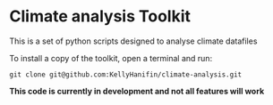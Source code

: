 # Climate analysis Toolkit 

This is a set of python scripts designed to analyse climate datafiles 

To install a copy of the toolkit, open a terminal and run:
```
git clone git@github.com:KellyHanifin/climate-analysis.git
```

**This code is currently in development and not all features will work**
